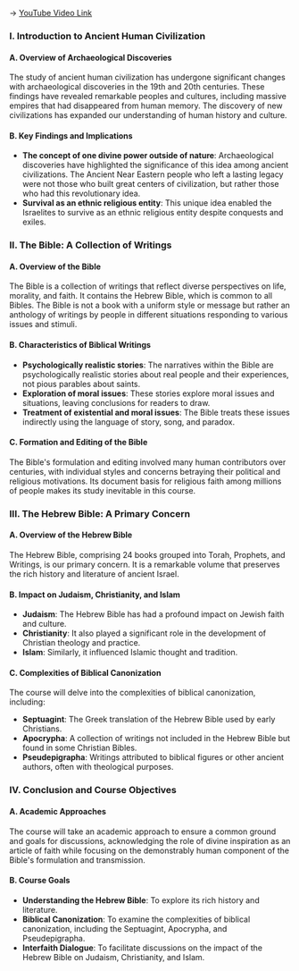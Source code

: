 -> [YouTube Video Link](https://www.youtube.com/watch?v=mo-YL-lv3RY&list=PLh9mgdi4rNeyuvTEbD-Ei0JdMUujXfyWi&index=1&pp=iAQB)

### I. Introduction to Ancient Human Civilization
#### A. Overview of Archaeological Discoveries

The study of ancient human civilization has undergone significant changes with archaeological discoveries in the 19th and 20th centuries. These findings have revealed remarkable peoples and cultures, including massive empires that had disappeared from human memory. The discovery of new civilizations has expanded our understanding of human history and culture.

#### B. Key Findings and Implications

- **The concept of one divine power outside of nature**: Archaeological discoveries have highlighted the significance of this idea among ancient civilizations. The Ancient Near Eastern people who left a lasting legacy were not those who built great centers of civilization, but rather those who had this revolutionary idea.
- **Survival as an ethnic religious entity**: This unique idea enabled the Israelites to survive as an ethnic religious entity despite conquests and exiles.

### II. The Bible: A Collection of Writings
#### A. Overview of the Bible

The Bible is a collection of writings that reflect diverse perspectives on life, morality, and faith. It contains the Hebrew Bible, which is common to all Bibles. The Bible is not a book with a uniform style or message but rather an anthology of writings by people in different situations responding to various issues and stimuli.

#### B. Characteristics of Biblical Writings

- **Psychologically realistic stories**: The narratives within the Bible are psychologically realistic stories about real people and their experiences, not pious parables about saints.
- **Exploration of moral issues**: These stories explore moral issues and situations, leaving conclusions for readers to draw.
- **Treatment of existential and moral issues**: The Bible treats these issues indirectly using the language of story, song, and paradox.

#### C. Formation and Editing of the Bible

The Bible's formulation and editing involved many human contributors over centuries, with individual styles and concerns betraying their political and religious motivations. Its document basis for religious faith among millions of people makes its study inevitable in this course.

### III. The Hebrew Bible: A Primary Concern
#### A. Overview of the Hebrew Bible

The Hebrew Bible, comprising 24 books grouped into Torah, Prophets, and Writings, is our primary concern. It is a remarkable volume that preserves the rich history and literature of ancient Israel.

#### B. Impact on Judaism, Christianity, and Islam

- **Judaism**: The Hebrew Bible has had a profound impact on Jewish faith and culture.
- **Christianity**: It also played a significant role in the development of Christian theology and practice.
- **Islam**: Similarly, it influenced Islamic thought and tradition.

#### C. Complexities of Biblical Canonization

The course will delve into the complexities of biblical canonization, including:
- **Septuagint**: The Greek translation of the Hebrew Bible used by early Christians.
- **Apocrypha**: A collection of writings not included in the Hebrew Bible but found in some Christian Bibles.
- **Pseudepigrapha**: Writings attributed to biblical figures or other ancient authors, often with theological purposes.

### IV. Conclusion and Course Objectives
#### A. Academic Approaches

The course will take an academic approach to ensure a common ground and goals for discussions, acknowledging the role of divine inspiration as an article of faith while focusing on the demonstrably human component of the Bible's formulation and transmission.

#### B. Course Goals

- **Understanding the Hebrew Bible**: To explore its rich history and literature.
- **Biblical Canonization**: To examine the complexities of biblical canonization, including the Septuagint, Apocrypha, and Pseudepigrapha.
- **Interfaith Dialogue**: To facilitate discussions on the impact of the Hebrew Bible on Judaism, Christianity, and Islam.